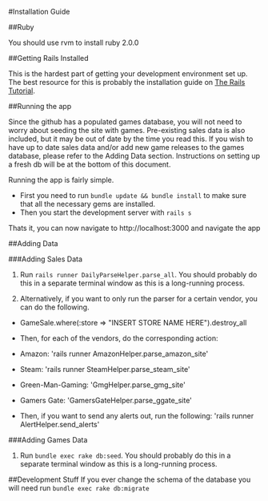 #Installation Guide

##Ruby

You should use rvm to install ruby 2.0.0

##Getting Rails Installed

This is the hardest part of getting your development environment set up. The best resource for this is probably the installation guide on [The Rails Tutorial](http://www.railstutorial.org/book/beginning#sec-development_tools).

##Running the app

Since the github has a populated games database, you will not need to worry about seeding the site with games. Pre-existing sales data is also included, but it may be out of date by the time you read this. If you wish to have up to date sales data and/or add new game releases to the games database, please refer to the Adding Data section. Instructions on setting up a fresh db will be at the bottom of this document. 

Running the app is fairly simple.

* First you need to run `bundle update && bundle install` to make sure that all the necessary gems are installed. 
* Then you start the development server with `rails s`

Thats it, you can now navigate to http://localhost:3000 and navigate the app

##Adding Data

###Adding Sales Data

1. Run `rails runner DailyParseHelper.parse_all`. You should probably do this in a separate terminal window as this is a long-running process. 


2. Alternatively, if you want to only run the parser for a certain vendor, you can do the following.

  * GameSale.where(:store => "INSERT STORE NAME HERE").destroy_all
  * Then, for each of the vendors, do the corresponding action:
   * Amazon: 'rails runner AmazonHelper.parse_amazon_site'
   * Steam: 'rails runner SteamHelper.parse_steam_site'
   * Green-Man-Gaming: 'GmgHelper.parse_gmg_site'
   * Gamers Gate: 'GamersGateHelper.parse_ggate_site'

  * Then, if you want to send any alerts out, run the following: 'rails runner AlertHelper.send_alerts'


###Adding Games Data

1. Run `bundle exec rake db:seed`. You should probably do this in a separate terminal window as this is a long-running process. 


##Development Stuff
If you ever change the schema of the database you will need run `bundle exec rake db:migrate`
